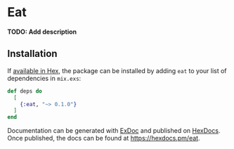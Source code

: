 # Eat

**TODO: Add description**

## Installation

If [available in Hex](https://hex.pm/docs/publish), the package can be installed
by adding `eat` to your list of dependencies in `mix.exs`:

```elixir
def deps do
  [
    {:eat, "~> 0.1.0"}
  ]
end
```

Documentation can be generated with [ExDoc](https://github.com/elixir-lang/ex_doc)
and published on [HexDocs](https://hexdocs.pm). Once published, the docs can
be found at <https://hexdocs.pm/eat>.

